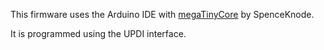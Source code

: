 This firmware uses the Arduino IDE with [megaTinyCore](https://github.com/SpenceKonde/megaTinyCore) by SpenceKnode.

It is programmed using the UPDI interface.
